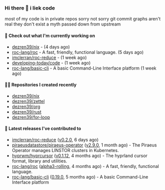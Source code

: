 ### Hi there 👋 i liek code
most of my code is in private repos sorry not sorry git commit graphs aren't real they don't exist a myth passed down from upstream

#### 👷 Check out what I'm currently working on

- [dezren39/nix](https://github.com/dezren39/nix) -  (4 days ago)
- [roc-lang/roc](https://github.com/roc-lang/roc) - A fast, friendly, functional language. (5 days ago)
- [imclerran/roc-reduce](https://github.com/imclerran/roc-reduce) -  (1 week ago)
- [developing-today/code](https://github.com/developing-today/code) -  (1 week ago)
- [roc-lang/basic-cli](https://github.com/roc-lang/basic-cli) - A basic Command-Line Interface platform (1 week ago)

#### 👨‍💻 Repositories I created recently

- [dezren39/nix](https://github.com/dezren39/nix)
- [dezren39/zettel](https://github.com/dezren39/zettel)
- [dezren39/org](https://github.com/dezren39/org)
- [dezren39/rust](https://github.com/dezren39/rust)
- [dezren39/for-loop](https://github.com/dezren39/for-loop)

#### 🚀 Latest releases I've contributed to

- [imclerran/roc-reduce](https://github.com/imclerran/roc-reduce) ([v0.2.0](https://github.com/imclerran/roc-reduce/releases/tag/v0.2.0), 6 days ago)
- [piraeusdatastore/piraeus-operator](https://github.com/piraeusdatastore/piraeus-operator) ([v2.9.0](https://github.com/piraeusdatastore/piraeus-operator/releases/tag/v2.9.0), 1 month ago) - The Piraeus Operator manages LINSTOR clusters in Kubernetes.
- [hyprwm/hyprcursor](https://github.com/hyprwm/hyprcursor) ([v0.1.12](https://github.com/hyprwm/hyprcursor/releases/tag/v0.1.12), 4 months ago) - The hyprland cursor format, library and utilities.
- [roc-lang/roc](https://github.com/roc-lang/roc) ([alpha3-rolling](https://github.com/roc-lang/roc/releases/tag/alpha3-rolling), 4 months ago) - A fast, friendly, functional language.
- [roc-lang/basic-cli](https://github.com/roc-lang/basic-cli) ([0.19.0](https://github.com/roc-lang/basic-cli/releases/tag/0.19.0), 5 months ago) - A basic Command-Line Interface platform
